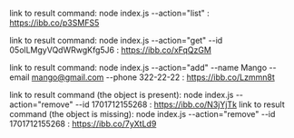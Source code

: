 link to result command: node index.js --action="list" : https://ibb.co/p3SMFS5

link to result command: node index.js --action="get" --id 05olLMgyVQdWRwgKfg5J6 : https://ibb.co/xFqQzGM

link to result command: node index.js --action="add" --name Mango --email mango@gmail.com --phone 322-22-22 : https://ibb.co/Lzmmn8t

link to result command (the object is present): node index.js --action="remove" --id 1701712155268 : https://ibb.co/N3jYjTk
link to result command (the object is missing): node index.js --action="remove" --id 1701712155268 : https://ibb.co/7yXtLd9
